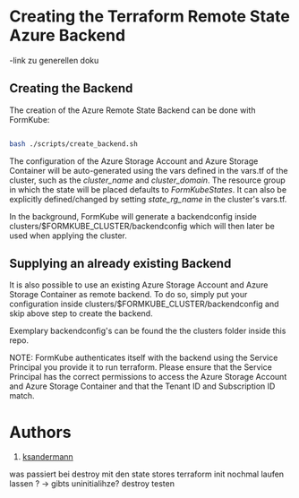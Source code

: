 # Creating the Terraform Remote State Azure Backend

-link zu generellen doku

## Creating the Backend

The creation of the Azure Remote State Backend can be done with FormKube:

```bash

bash ./scripts/create_backend.sh

```

The configuration of the Azure Storage Account and Azure Storage Container will be auto-generated using the vars defined
in the vars.tf of the cluster, such as the *cluster_name* and *cluster_domain*.
The resource group in which the state will be placed defaults to *FormKubeStates*.
It can also be explicitly defined/changed by setting *state_rg_name* in the cluster's vars.tf.

In the background, FormKube will generate a backendconfig inside clusters/$FORMKUBE_CLUSTER/backendconfig which will
then later be used when applying the cluster.


## Supplying an already existing Backend

It is also possible to use an existing Azure Storage Account and Azure Storage Container as remote backend.
To do so, simply put your configuration inside clusters/$FORMKUBE_CLUSTER/backendconfig and skip above step to create
the backend.

Exemplary backendconfig's can be found the the clusters folder inside this repo.

NOTE: FormKube authenticates itself with the backend using the Service Principal you provide it to run terraform.
Please ensure that the Service Principal has the correct permissions to access the Azure Storage Account and 
Azure Storage Container and that the Tenant ID and Subscription ID match.


# Authors
1. [ksandermann](https://github.com/ksandermann)


was passiert bei destroy mit den state stores
terraform init nochmal laufen lassen ? -> gibts uninitialihze?
destroy testen

